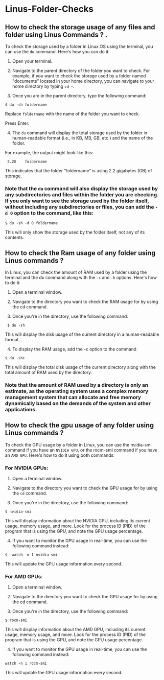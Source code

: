 # Linus-Folder-Checks

## How to check the storage usage of any files and folder  using Linus Commands  ? .

To check the storage used by a folder in Linux OS using the terminal, you can use the `du` command. Here's how you can do it:

1. Open your terminal.

2. Navigate to the parent directory of the folder you want to check. For example, if you want to check the storage used by a folder named "documents"        located in your home directory, you can navigate to your home directory by typing `cd ~`.

3. Once you are in the parent directory, type the following command:

```@ruby
$ du -sh foldername
```

Replace `foldername` with the name of the folder you want to check.

Press Enter.

4. The `du` command will display the total storage used by the folder in human-readable format (i.e., in KB, MB, GB, etc.) and the name of the folder.

For example, the output might look like this:

```@ruby
 2.2G    foldername
```

This indicates that the folder "foldername" is using 2.2 gigabytes (GB) of storage.

### Note that the `du` command will also display the storage used by any subdirectories and files within the folder you are checking. If you only want to see the storage used by the folder itself, without including any subdirectories or files, you can add the `-d 0` option to the command, like this:
```@ruby
$ du -sh -d 0 foldername
```
This will only show the storage used by the folder itself, not any of its contents.

## How to check the Ram usage of any folder using Linus commands ?

In Linux, you can check the amount of RAM used by a folder using the terminal and the du command along with the `-s` and `-h` options. Here's how to do it:

1. Open a terminal window.

2. Navigate to the directory you want to check the RAM usage for by using the cd command.

3. Once you're in the directory, use the following command:

```@ruby
 $ du -sh
 ```
 
This will display the disk usage of the current directory in a human-readable format.

4. To display the RAM usage, add the -c option to the command:

```@ruby
$ du -shc
```

This will display the total disk usage of the current directory along with the total amount of RAM used by the directory.

### Note that the amount of RAM used by a directory is only an estimate, as the operating system uses a complex memory management system that can allocate and free memory dynamically based on the demands of the system and other applications.

## How to check the gpu usage of any folder using Linus commands ?

To check the GPU usage by a folder in Linux, you can use the nvidia-smi command if you have an `NVIDIA GPU`, or the rocm-smi command if you have an `AMD GPU`. Here's how to do it using both commands:

### For NVIDIA GPUs:

1. Open a terminal window.

2. Navigate to the directory you want to check the GPU usage for by using the `cd` command.

3. Once you're in the directory, use the following command:

```@ruby
$ nvidia-smi
```

This will display information about the NVIDIA GPU, including its current usage, memory usage, and more. Look for the process ID (PID) of the program that is using the GPU, and note the GPU usage percentage.

4. If you want to monitor the GPU usage in real-time, you can use the following command instead:

```@ruby
$  watch -n 1 nvidia-smi
```

This will update the GPU usage information every second.

### For AMD GPUs:

1. Open a terminal window.

2. Navigate to the directory you want to check the GPU usage for by using the cd command.

3. Once you're in the directory, use the following command:

```@ruby
$ rocm-smi
```
This will display information about the AMD GPU, including its current usage, memory usage, and more. Look for the process ID (PID) of the program that is using the GPU, and note the GPU usage percentage.

4. If you want to monitor the GPU usage in real-time, you can use the following command instead:

```@ruby
watch -n 1 rocm-smi
```

This will update the GPU usage information every second.


